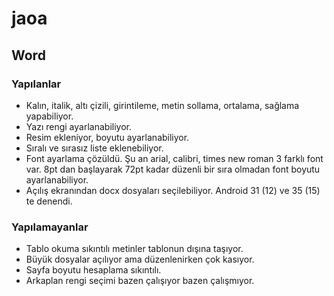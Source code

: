 # jaoa

## Word 

### Yapılanlar
* Kalın, italik, altı çizili, girintileme, metin sollama, ortalama, sağlama yapabiliyor.
* Yazı rengi ayarlanabiliyor.
* Resim ekleniyor, boyutu ayarlanabiliyor.
* Sıralı ve sırasız liste eklenebiliyor.
* Font ayarlama çözüldü. Şu an arial, calibri, times new roman 3 farklı font var. 8pt dan başlayarak
72pt kadar düzenli bir sıra olmadan font boyutu ayarlanabiliyor.
* Açılış ekranından docx dosyaları seçilebiliyor. Android 31 (12) ve 35 (15) te denendi.

### Yapılamayanlar
* Tablo okuma sıkıntılı metinler tablonun dışına taşıyor.
* Büyük dosyalar açılıyor ama düzenlenirken çok kasıyor.
* Sayfa boyutu hesaplama sıkıntılı.
* Arkaplan rengi seçimi bazen çalışıyor bazen çalışmıyor.

